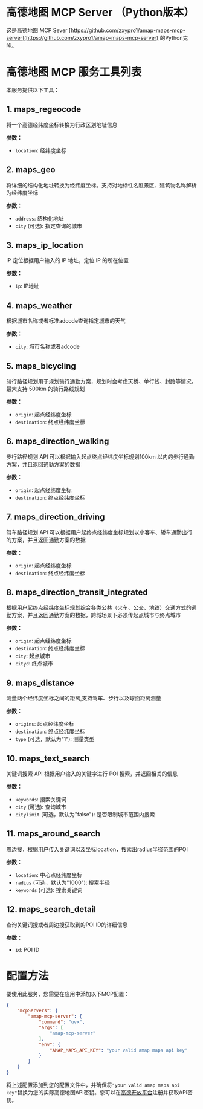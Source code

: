 # 高德地图 MCP Server （Python版本）

这是高德地图 MCP Sever [https://github.com/zxypro1/amap-maps-mcp-server](https://github.com/zxypro1/amap-maps-mcp-server) 的Python克隆。

# 高德地图 MCP 服务工具列表

本服务提供以下工具：

## 1. maps_regeocode
将一个高德经纬度坐标转换为行政区划地址信息

**参数：**
- `location`: 经纬度坐标

## 2. maps_geo
将详细的结构化地址转换为经纬度坐标。支持对地标性名胜景区、建筑物名称解析为经纬度坐标

**参数：**
- `address`: 结构化地址
- `city` (可选): 指定查询的城市

## 3. maps_ip_location
IP 定位根据用户输入的 IP 地址，定位 IP 的所在位置

**参数：**
- `ip`: IP地址

## 4. maps_weather
根据城市名称或者标准adcode查询指定城市的天气

**参数：**
- `city`: 城市名称或者adcode

## 5. maps_bicycling
骑行路径规划用于规划骑行通勤方案，规划时会考虑天桥、单行线、封路等情况。最大支持 500km 的骑行路线规划

**参数：**
- `origin`: 起点经纬度坐标
- `destination`: 终点经纬度坐标

## 6. maps_direction_walking
步行路径规划 API 可以根据输入起点终点经纬度坐标规划100km 以内的步行通勤方案，并且返回通勤方案的数据

**参数：**
- `origin`: 起点经纬度坐标
- `destination`: 终点经纬度坐标

## 7. maps_direction_driving
驾车路径规划 API 可以根据用户起终点经纬度坐标规划以小客车、轿车通勤出行的方案，并且返回通勤方案的数据

**参数：**
- `origin`: 起点经纬度坐标
- `destination`: 终点经纬度坐标

## 8. maps_direction_transit_integrated
根据用户起终点经纬度坐标规划综合各类公共（火车、公交、地铁）交通方式的通勤方案，并且返回通勤方案的数据，跨城场景下必须传起点城市与终点城市

**参数：**
- `origin`: 起点经纬度坐标
- `destination`: 终点经纬度坐标
- `city`: 起点城市
- `cityd`: 终点城市

## 9. maps_distance
测量两个经纬度坐标之间的距离,支持驾车、步行以及球面距离测量

**参数：**
- `origins`: 起点经纬度坐标
- `destination`: 终点经纬度坐标
- `type` (可选，默认为"1"): 测量类型

## 10. maps_text_search
关键词搜索 API 根据用户输入的关键字进行 POI 搜索，并返回相关的信息

**参数：**
- `keywords`: 搜索关键词
- `city` (可选): 查询城市
- `citylimit` (可选，默认为"false"): 是否限制城市范围内搜索

## 11. maps_around_search
周边搜，根据用户传入关键词以及坐标location，搜索出radius半径范围的POI

**参数：**
- `location`: 中心点经纬度坐标
- `radius` (可选，默认为"1000"): 搜索半径
- `keywords` (可选): 搜索关键词

## 12. maps_search_detail
查询关键词搜或者周边搜获取到的POI ID的详细信息

**参数：**
- `id`: POI ID

# 配置方法

要使用此服务，您需要在应用中添加以下MCP配置：

```json
{
    "mcpServers": {
        "amap-mcp-server": {
            "command": "uvx",
            "args": [
                "amap-mcp-server"
            ],
            "env": {
                "AMAP_MAPS_API_KEY": "your valid amap maps api key"
            }
        }
    }
}
```

将上述配置添加到您的配置文件中，并确保将`"your valid amap maps api key"`替换为您的实际高德地图API密钥。您可以在[高德开放平台](https://lbs.amap.com/)注册并获取API密钥。


